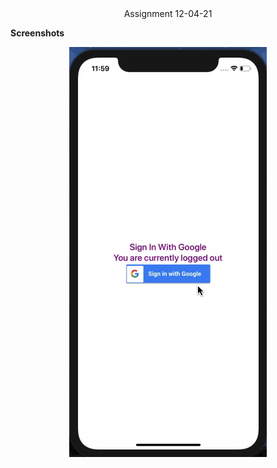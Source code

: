 <div align='center'>Assignment 12-04-21</div>

**Screenshots**

<div align='center'>

![First](./src/assets/GoogleSignIn.gif)

</div>
